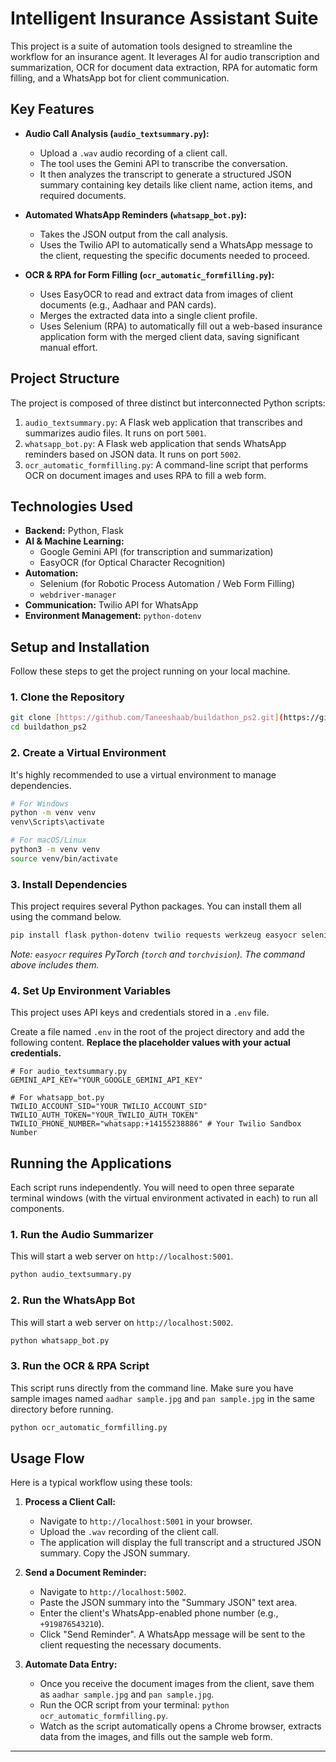 # Intelligent Insurance Assistant Suite

This project is a suite of automation tools designed to streamline the workflow for an insurance agent. It leverages AI for audio transcription and summarization, OCR for document data extraction, RPA for automatic form filling, and a WhatsApp bot for client communication.

## Key Features

* **Audio Call Analysis (`audio_textsummary.py`):**
    * Upload a `.wav` audio recording of a client call.
    * The tool uses the Gemini API to transcribe the conversation.
    * It then analyzes the transcript to generate a structured JSON summary containing key details like client name, action items, and required documents.

* **Automated WhatsApp Reminders (`whatsapp_bot.py`):**
    * Takes the JSON output from the call analysis.
    * Uses the Twilio API to automatically send a WhatsApp message to the client, requesting the specific documents needed to proceed.

* **OCR & RPA for Form Filling (`ocr_automatic_formfilling.py`):**
    * Uses EasyOCR to read and extract data from images of client documents (e.g., Aadhaar and PAN cards).
    * Merges the extracted data into a single client profile.
    * Uses Selenium (RPA) to automatically fill out a web-based insurance application form with the merged client data, saving significant manual effort.

## Project Structure

The project is composed of three distinct but interconnected Python scripts:

1.  `audio_textsummary.py`: A Flask web application that transcribes and summarizes audio files. It runs on port `5001`.
2.  `whatsapp_bot.py`: A Flask web application that sends WhatsApp reminders based on JSON data. It runs on port `5002`.
3.  `ocr_automatic_formfilling.py`: A command-line script that performs OCR on document images and uses RPA to fill a web form.

## Technologies Used

* **Backend:** Python, Flask
* **AI & Machine Learning:**
    * Google Gemini API (for transcription and summarization)
    * EasyOCR (for Optical Character Recognition)
* **Automation:**
    * Selenium (for Robotic Process Automation / Web Form Filling)
    * `webdriver-manager`
* **Communication:** Twilio API for WhatsApp
* **Environment Management:** `python-dotenv`

## Setup and Installation

Follow these steps to get the project running on your local machine.

### 1. Clone the Repository

```bash
git clone [https://github.com/Taneeshaab/buildathon_ps2.git](https://github.com/Taneeshaab/buildathon_ps2.git)
cd buildathon_ps2
```

### 2. Create a Virtual Environment

It's highly recommended to use a virtual environment to manage dependencies.

```bash
# For Windows
python -m venv venv
venv\Scripts\activate

# For macOS/Linux
python3 -m venv venv
source venv/bin/activate
```

### 3. Install Dependencies

This project requires several Python packages. You can install them all using the command below.

```bash
pip install flask python-dotenv twilio requests werkzeug easyocr selenium webdriver-manager torch torchvision
```

*Note: `easyocr` requires PyTorch (`torch` and `torchvision`). The command above includes them.*

### 4. Set Up Environment Variables

This project uses API keys and credentials stored in a `.env` file.

Create a file named `.env` in the root of the project directory and add the following content. **Replace the placeholder values with your actual credentials.**

```env
# For audio_textsummary.py
GEMINI_API_KEY="YOUR_GOOGLE_GEMINI_API_KEY"

# For whatsapp_bot.py
TWILIO_ACCOUNT_SID="YOUR_TWILIO_ACCOUNT_SID"
TWILIO_AUTH_TOKEN="YOUR_TWILIO_AUTH_TOKEN"
TWILIO_PHONE_NUMBER="whatsapp:+14155238886" # Your Twilio Sandbox Number
```

## Running the Applications

Each script runs independently. You will need to open three separate terminal windows (with the virtual environment activated in each) to run all components.

### 1. Run the Audio Summarizer

This will start a web server on `http://localhost:5001`.

```bash
python audio_textsummary.py
```

### 2. Run the WhatsApp Bot

This will start a web server on `http://localhost:5002`.

```bash
python whatsapp_bot.py
```

### 3. Run the OCR & RPA Script

This script runs directly from the command line. Make sure you have sample images named `aadhar sample.jpg` and `pan sample.jpg` in the same directory before running.

```bash
python ocr_automatic_formfilling.py
```

## Usage Flow

Here is a typical workflow using these tools:

1.  **Process a Client Call:**
    * Navigate to `http://localhost:5001` in your browser.
    * Upload the `.wav` recording of the client call.
    * The application will display the full transcript and a structured JSON summary. Copy the JSON summary.

2.  **Send a Document Reminder:**
    * Navigate to `http://localhost:5002`.
    * Paste the JSON summary into the "Summary JSON" text area.
    * Enter the client's WhatsApp-enabled phone number (e.g., `+919876543210`).
    * Click "Send Reminder". A WhatsApp message will be sent to the client requesting the necessary documents.

3.  **Automate Data Entry:**
    * Once you receive the document images from the client, save them as `aadhar sample.jpg` and `pan sample.jpg`.
    * Run the OCR script from your terminal: `python ocr_automatic_formfilling.py`.
    * Watch as the script automatically opens a Chrome browser, extracts data from the images, and fills out the sample web form.

---
